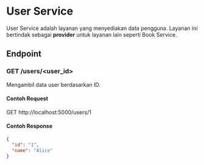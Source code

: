 # User Service

User Service adalah layanan yang menyediakan data pengguna. Layanan ini bertindak sebagai **provider** untuk layanan lain seperti Book Service.

## Endpoint

### GET /users/<user_id>
Mengambil data user berdasarkan ID.

#### Contoh Request
GET http://localhost:5000/users/1


#### Contoh Response
```json
{
  "id": "1",
  "name": "Alice"
}
